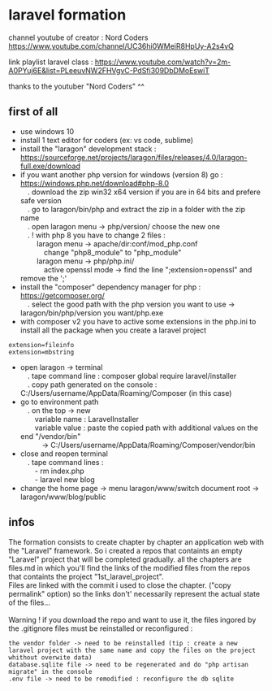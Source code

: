 # laravel formation

channel youtube of creator : Nord Coders https://www.youtube.com/channel/UC36hi0WMeiR8HpUy-A2s4vQ

link playlist laravel class : https://www.youtube.com/watch?v=2m-A0PYuj6E&list=PLeeuvNW2FHVgvC-PdSfi309DbDMoEswiT

thanks to the youtuber "Nord Coders" ^^


first of all
--------------

- use windows 10
- install 1 text editor for coders (ex: vs code, sublime)
- install the "laragon" development stack : https://sourceforge.net/projects/laragon/files/releases/4.0/laragon-full.exe/download
- if you want another php version for windows (version 8) go : https://windows.php.net/download#php-8.0
	<br/>&emsp;. download the zip win32 x64 version if you are in 64 bits and prefere safe version
	<br/>&emsp;. go to laragon/bin/php and extract the zip in a folder with the zip name
	<br/>&emsp;. open laragon menu -> php/version/ choose the new one
	<br/>&emsp;. ! with php 8 you have to change 2 files : 
		<br/>&emsp;&emsp; laragon menu -> apache/dir:conf/mod_php.conf
			<br/>&emsp;&emsp;&emsp; change "php8_module" to "php_module"
		<br/>&emsp;&emsp; laragon menu -> php/php.ini/
			<br/>&emsp;&emsp;&emsp; active openssl mode -> find the line ";extension=openssl" and remove the ';'
- install the "composer" dependency manager for php  : https://getcomposer.org/
	<br/>&emsp;. select the good path with the php version you want to use -> laragon/bin/php/version you want/php.exe
- with composer v2 you have to active some extensions in the php.ini to install all the package when you create a laravel project
~~~
extension=fileinfo
extension=mbstring
~~~
- open laragon -> terminal
	<br/>&emsp;. tape command line : composer global require laravel/installer
	<br/>&emsp;. copy path generated on the console : C:/Users/username/AppData/Roaming/Composer (in this case)
- go to environment path
	<br/>&emsp;. on the top -> new
		<br/>&emsp;&emsp;variable name : LaravelInstaller
		<br/>&emsp;&emsp;variable value : paste the copied path with additional values on the end "/vendor/bin"
			<br/>&emsp;&emsp;&emsp;-> C:/Users/username/AppData/Roaming/Composer/vendor/bin
- close and reopen terminal
	<br/>&emsp;. tape command lines :
		<br/>&emsp;&emsp;- rm index.php
		<br/>&emsp;&emsp;- laravel new blog
- change the home page -> menu laragon/www/switch document root -> laragon/www/blog/public

infos
--------------
The formation consists to create chapter by chapter an application web with the "Laravel" framework.
So i created a repos that containts an empty "Laravel" project that will be completed gradually.
all the chapters are files.md in which you'll find the links of the modified files from the repos that containts the project "1st_laravel_project".
<br/>Files are linked with the commit i used to close the chapter. ("copy permalink" option) so the links don't' necessarily represent the actual state of the files... 
<br/><br/> Warning ! if you download the repo and want to use it, the files ingored by the .gitignore files must be reinstalled or reconfigured :
~~~
the vendor folder -> need to be reinstalled (tip : create a new laravel project with the same name and copy the files on the project whithout overwite data)
database.sqlite file -> need to be regenerated and do "php artisan migrate" in the console
.env file -> need to be remodified : reconfigure the db sqlite

~~~

